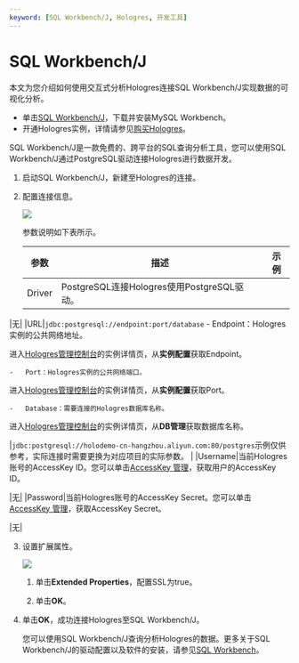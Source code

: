 ```yaml
---
keyword: [SQL Workbench/J, Hologres, 开发工具]
---
```


# SQL Workbench/J

本文为您介绍如何使用交互式分析Hologres连接SQL Workbench/J实现数据的可视化分析。

-   单击[SQL Workbench/J](https://www.sql-workbench.eu/downloads.html)，下载并安装MySQL Workbench。
-   开通Hologres实例，详情请参见[购买Hologres](/cn.zh-CN/准备工作/购买Hologres.md)。

SQL Workbench/J是一款免费的、跨平台的SQL查询分析工具，您可以使用SQL Workbench/J通过PostgreSQL驱动连接Hologres进行数据开发。

1.  启动SQL Workbench/J，新建至Hologres的连接。

2.  配置连接信息。

    ![](https://static-aliyun-doc.oss-cn-hangzhou.aliyuncs.com/assets/img/zh-CN/2053140061/p65594.png)

    参数说明如下表所示。

    |参数|描述|示例|
    |--|--|--|
    |Driver|PostgreSQL连接Hologres使用PostgreSQL驱动。

|无|
    |URL|`jdbc:postgresql://endpoint:port/database`    -   Endpoint：Hologres实例的公共网络地址。

进入[Hologres管理控制台](https://hologram.console.aliyun.com/#/instance)的实例详情页，从**实例配置**获取Endpoint。

    -   Port：Hologres实例的公共网络端口。

进入[Hologres管理控制台](https://hologram.console.aliyun.com/#/instance)的实例详情页，从**实例配置**获取Port。

    -   Database：需要连接的Hologres数据库名称。

进入[Hologres管理控制台](https://hologram.console.aliyun.com/#/instance)的实例详情页，从**DB管理**获取数据库名称。

|`jdbc:postgresql://holodemo-cn-hangzhou.aliyun.com:80/postgres`示例仅供参考，实际连接时需要更换为对应项目的实际参数。 |
    |Username|当前Hologres账号的AccessKey ID。您可以单击[AccessKey 管理](https://usercenter.console.aliyun.com/?spm=5176.2020520153.nav-right.dak.3bcf415dCWGUBj#/manage/ak)，获取用户的AccessKey ID。

|无|
    |Password|当前Hologres账号的AccessKey Secret。您可以单击[AccessKey 管理](https://usercenter.console.aliyun.com/?spm=5176.2020520153.nav-right.dak.3bcf415dCWGUBj#/manage/ak)，获取AccessKey Secret。

|无|

3.  设置扩展属性。

    ![](https://static-aliyun-doc.oss-cn-hangzhou.aliyuncs.com/assets/img/zh-CN/2053140061/p65608.png)

    1.  单击**Extended Properties**，配置SSL为true。

    2.  单击**OK**。

4.  单击**OK**，成功连接Hologres至SQL Workbench/J。

    您可以使用SQL Workbench/J查询分析Hologres的数据。更多关于SQL Workbench/J的驱动配置以及软件的安装，请参见[SQL Workbench](https://www.sql-workbench.eu/getting-started.html)。



